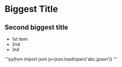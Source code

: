 # Biggest Title
## Second biggest title

- 1st item
- 2nd
- 3rd

'''python
import json
js=json.load(open('abc.jpson'))
'''
